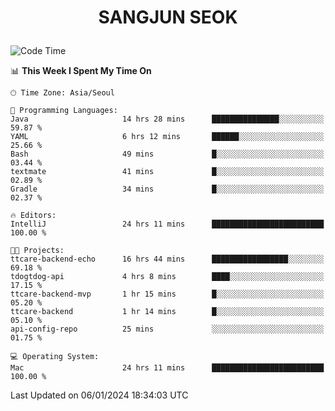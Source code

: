 <h1>
 <p align="center">
   SANGJUN SEOK
 </p>
</h1>

<!--START_SECTION:waka-->
![Code Time](http://img.shields.io/badge/Code%20Time-3%2C163%20hrs%2014%20mins-blue)

📊 **This Week I Spent My Time On** 

```text
🕑︎ Time Zone: Asia/Seoul

💬 Programming Languages: 
Java                     14 hrs 28 mins      ███████████████░░░░░░░░░░   59.87 % 
YAML                     6 hrs 12 mins       ██████░░░░░░░░░░░░░░░░░░░   25.66 % 
Bash                     49 mins             █░░░░░░░░░░░░░░░░░░░░░░░░   03.44 % 
textmate                 41 mins             █░░░░░░░░░░░░░░░░░░░░░░░░   02.89 % 
Gradle                   34 mins             █░░░░░░░░░░░░░░░░░░░░░░░░   02.37 % 

🔥 Editors: 
IntelliJ                 24 hrs 11 mins      █████████████████████████   100.00 % 

🐱‍💻 Projects: 
ttcare-backend-echo      16 hrs 44 mins      █████████████████░░░░░░░░   69.18 % 
tdogtdog-api             4 hrs 8 mins        ████░░░░░░░░░░░░░░░░░░░░░   17.15 % 
ttcare-backend-mvp       1 hr 15 mins        █░░░░░░░░░░░░░░░░░░░░░░░░   05.20 % 
ttcare-backend           1 hr 14 mins        █░░░░░░░░░░░░░░░░░░░░░░░░   05.10 % 
api-config-repo          25 mins             ░░░░░░░░░░░░░░░░░░░░░░░░░   01.75 % 

💻 Operating System: 
Mac                      24 hrs 11 mins      █████████████████████████   100.00 % 
```


 Last Updated on 06/01/2024 18:34:03 UTC
<!--END_SECTION:waka-->
